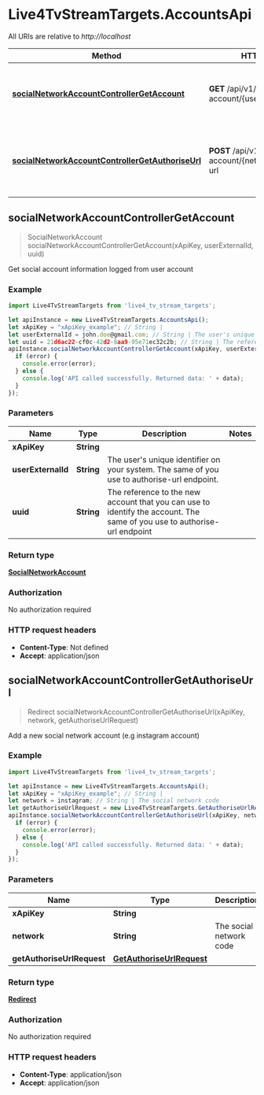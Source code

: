 # Live4TvStreamTargets.AccountsApi

All URIs are relative to *http://localhost*

Method | HTTP request | Description
------------- | ------------- | -------------
[**socialNetworkAccountControllerGetAccount**](AccountsApi.md#socialNetworkAccountControllerGetAccount) | **GET** /api/v1/social-network-account/{userExternalId}/{uuid} | Get social account information logged from user account
[**socialNetworkAccountControllerGetAuthoriseUrl**](AccountsApi.md#socialNetworkAccountControllerGetAuthoriseUrl) | **POST** /api/v1/social-network-account/{network}/authorise-url | Add a new social network account (e.g instagram account)



## socialNetworkAccountControllerGetAccount

> SocialNetworkAccount socialNetworkAccountControllerGetAccount(xApiKey, userExternalId, uuid)

Get social account information logged from user account

### Example

```javascript
import Live4TvStreamTargets from 'live4_tv_stream_targets';

let apiInstance = new Live4TvStreamTargets.AccountsApi();
let xApiKey = "xApiKey_example"; // String | 
let userExternalId = john.doe@gmail.com; // String | The user's unique identifier on your system. The same of you use to authorise-url endpoint.
let uuid = 21d6ac22-cf0c-42d2-8aa9-95e71ec32c2b; // String | The reference to the new account that you can use to identify the account. The same of you use to authorise-url endpoint
apiInstance.socialNetworkAccountControllerGetAccount(xApiKey, userExternalId, uuid, (error, data, response) => {
  if (error) {
    console.error(error);
  } else {
    console.log('API called successfully. Returned data: ' + data);
  }
});
```

### Parameters


Name | Type | Description  | Notes
------------- | ------------- | ------------- | -------------
 **xApiKey** | **String**|  | 
 **userExternalId** | **String**| The user&#39;s unique identifier on your system. The same of you use to authorise-url endpoint. | 
 **uuid** | **String**| The reference to the new account that you can use to identify the account. The same of you use to authorise-url endpoint | 

### Return type

[**SocialNetworkAccount**](SocialNetworkAccount.md)

### Authorization

No authorization required

### HTTP request headers

- **Content-Type**: Not defined
- **Accept**: application/json


## socialNetworkAccountControllerGetAuthoriseUrl

> Redirect socialNetworkAccountControllerGetAuthoriseUrl(xApiKey, network, getAuthoriseUrlRequest)

Add a new social network account (e.g instagram account)

### Example

```javascript
import Live4TvStreamTargets from 'live4_tv_stream_targets';

let apiInstance = new Live4TvStreamTargets.AccountsApi();
let xApiKey = "xApiKey_example"; // String | 
let network = instagram; // String | The social network code
let getAuthoriseUrlRequest = new Live4TvStreamTargets.GetAuthoriseUrlRequest(); // GetAuthoriseUrlRequest | 
apiInstance.socialNetworkAccountControllerGetAuthoriseUrl(xApiKey, network, getAuthoriseUrlRequest, (error, data, response) => {
  if (error) {
    console.error(error);
  } else {
    console.log('API called successfully. Returned data: ' + data);
  }
});
```

### Parameters


Name | Type | Description  | Notes
------------- | ------------- | ------------- | -------------
 **xApiKey** | **String**|  | 
 **network** | **String**| The social network code | 
 **getAuthoriseUrlRequest** | [**GetAuthoriseUrlRequest**](GetAuthoriseUrlRequest.md)|  | 

### Return type

[**Redirect**](Redirect.md)

### Authorization

No authorization required

### HTTP request headers

- **Content-Type**: application/json
- **Accept**: application/json

